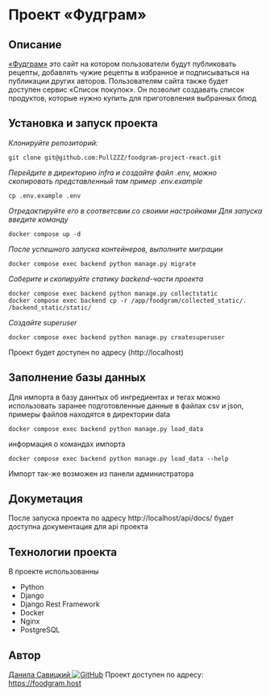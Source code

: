 # Проект «Фудграм»
## Описание
[«Фудграм»](https://foodgram.host) это сайт на котором пользователи будут публиковать рецепты, добавлять чужие рецепты в избранное и подписываться на публикации других авторов. Пользователям сайта также будет доступен сервис «Список покупок». Он позволит создавать список продуктов, которые нужно купить для приготовления выбранных блюд
## Установка и запуск проекта
*Клонируйте репозиторий:*

```
git clone git@github.com:PullZZZ/foodgram-project-react.git
```

*Перейдите в директорию infra и создайте файл .env,
можно скопировать представленный там пример .env.example*

```
cp .env.example .env
```
*Отредактируйте его в соответсвии со своими настройками*
*Для запуска введите команду*
```
docker compose up -d
```
*После успешного запуска контейнеров, выполните миграции*

```
docker compose exec backend python manage.py migrate
```
*Соберите и скопируйте статику backend-части проекта*

```
docker compose exec backend python manage.py collectstatic
docker compose exec backend cp -r /app/foodgram/collected_static/. /backend_static/static/
```
*Создайте superuser*

```
docker compose exec backend python manage.py createsuperuser
```
Проект будет доступен по адресу (http://localhost)

## Заполнение базы данных
Для импорта в базу даннтых об ингредиентах и тегах можно использовать заранее подготовленные данные в файлах csv и json, примеры файлов находятся в директории data
```
docker compose exec backend python manage.py load_data
```
информация о командах импорта
```
docker compose exec backend python manage.py load_data --help
```
Импорт так-же возможен из панели администратора

## Докуметация

После запуска проекта по адресу http://localhost/api/docs/ будет доступна документация для api проекта
## Технологии проекта
В проекте использованны
- Python
- Django
- Django Rest Framework
- Docker
- Nginx
- PostgreSQL
## Автор
[Данила Савицкий ![GitHub](https://img.shields.io/badge/-GitHub-464646??style=flat-square&logo=GitHub)](https://github.com/PullZZZ)
Проект доступен по адресу: https://foodgram.host
